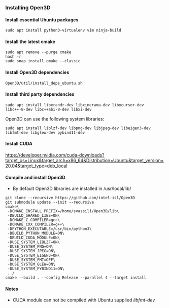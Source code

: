 ### Installing Open3D

#### Install essential Ubuntu packages
~~~
sudo apt install python3-virtualenv vim ninja-build
~~~

#### Install the latest cmake
~~~
sudo apt remove --purge cmake
hash -r
sudo snap install cmake --classic
~~~

#### Install Open3D dependencies  
~~~ 
Open3D/util/install_deps_ubuntu.sh  
~~~

#### Install third party dependencies
~~~
sudo apt install libxrandr-dev libxinerama-dev libxcursor-dev libc++-8-dev libc++abi-8-dev libxi-dev
~~~

Open3D can use the following system libraries:
~~~
sudo apt install liblzf-dev libpng-dev libjpeg-dev libeigen3-dev libfmt-dev libglew-dev pybind11-dev
~~~

#### Install CUDA
https://developer.nvidia.com/cuda-downloads?target_os=Linux&target_arch=x86_64&Distribution=Ubuntu&target_version=20.04&target_type=deb_local

#### Compile and install Open3D
- By default Open3D libraries are installed in /usr/local/lib/

~~~
git clone --recursive https://github.com/intel-isl/Open3D
git submodule update --init --recursive
cmake\
 -DCMAKE_INSTALL_PREFIX=/home/svassili/Open3D/lib\
 -DBUILD_SHARED_LIBS=ON\
 -DCMAKE_C_COMPILER=gcc\
 -DCMAKE_CXX_COMPILER=g++\
 -DPYTHON_EXECUTABLE=/usr/bin/python3\
 -DBUILD_PYTHON_MODULE=ON\
 -DBUILD_CUDA_MODULE=ON\
 -DUSE_SYSTEM_LIBLZF=ON\
 -DUSE_SYSTEM_PNG=ON\
 -DUSE_SYSTEM_JPEG=ON\
 -DUSE_SYSTEM_EIGEN3=ON\
 -DUSE_SYSTEM_FMT=OFF\
 -DUSE_SYSTEM_GLEW=ON\
 -DUSE_SYSTEM_PYBIND11=ON\
 ../
cmake --build . --config Release --parallel 4 --target install
~~~
#### Notes
- CUDA module can not be compiled with Ubuntu supplied *libfmt-dev*